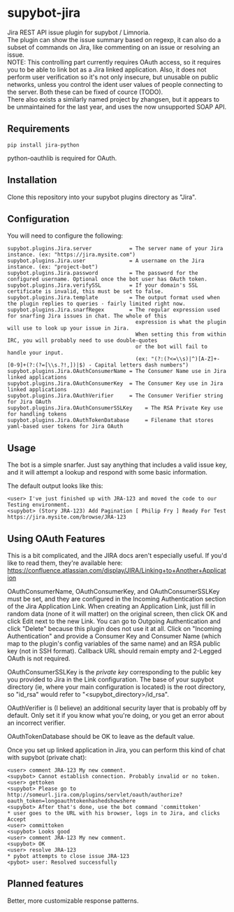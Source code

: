 # supybot-jira

Jira REST API issue plugin for supybot / Limnoria.<br />
The plugin can show the issue summary based on regexp, it can also do a subset of commands on Jira, like commenting on an issue or resolving an issue.<br />
NOTE: This controlling part currently requires OAuth access, so it requires you to be able to link bot as a Jira linked application.
Also, it does not perform user verification so it's not only insecure, but unusable on public networks, unless you control the ident user values of people connecting to the server. Both these can be fixed of cource (TODO).<br />
There also exists a similarly named project by zhangsen, but it appears to be unmaintained for the last year, and uses the now unsupported SOAP API.<br />

## Requirements
```
pip install jira-python
```
python-oauthlib is required for OAuth.

## Installation

Clone this repository into your supybot plugins directory as "Jira".<br />

## Configuration

You will need to configure the following:<br />
```
supybot.plugins.Jira.server            = The server name of your Jira instance. (ex: "https://jira.mysite.com")
supybot.plugins.Jira.user              = A username on the Jira instance. (ex: "project-bot")
supybot.plugins.Jira.password          = The password for the configured username. Optional once the bot user has OAuth token.
supybot.plugins.Jira.verifySSL         = If your domain's SSL certificate is invalid, this must be set to false.
supybot.plugins.Jira.template          = The output format used when the plugin replies to queries - fairly limited right now.
supybot.plugins.Jira.snarfRegex        = The regular expression used for snarfing Jira issues in chat. The whole of this
                                         expression is what the plugin will use to look up your issue in Jira. 
                                         When setting this from within IRC, you will probably need to use double-quotes 
                                         or the bot will fail to handle your input.
                                         (ex: "(?:(?<=\\s)|^)[A-Z]+-[0-9]+(?:(?=[\\s.?!,])|$) - Capital letters dash numbers")
supybot.plugins.Jira.OAuthConsumerName = The Consumer Name use in Jira linked applications
supybot.plugins.Jira.OAuthConsumerKey  = The Consumer Key use in Jira linked applications
supybot.plugins.Jira.OAuthVerifier     = The Consumer Verifier string for Jira OAuth
supybot.plugins.Jira.OAuthConsumerSSLKey    = The RSA Private Key use for handling tokens
supybot.plugins.Jira.OAuthTokenDatabase     = Filename that stores yaml-based user tokens for Jira OAuth
```

## Usage

The bot is a simple snarfer. Just say anything that includes a valid issue key, and it will attempt a lookup and respond with some basic information.<br />

The default output looks like this:<br />
```
<user> I've just finished up with JRA-123 and moved the code to our Testing environment.
<supybot> (Story JRA-123) Add Pagination [ Philip Fry ] Ready For Test https://jira.mysite.com/browse/JRA-123
```

## Using OAuth Features
This is a bit complicated, and the JIRA docs aren't especially useful. If you'd like to read them, they're available here:  https://confluence.atlassian.com/display/JIRA/Linking+to+Another+Application

OAuthConsumerName, OAuthConsumerKey, and OAuthConsumerSSLKey must be set, and they are configured in the Incoming Authentication section of the Jira Application Link. When creating an Application Link, just fill in random data (none of it will matter) on the original screen, then click OK and click Edit next to the new Link. You can go to Outgoing Authentication and click "Delete" because this plugin does not use it at all. Click on "Incoming Authentication" and provide a Consumer Key and Consumer Name (which map to the plugin's config variables of the same name) and an RSA public key (not in SSH format). Callback URL should remain empty and 2-Legged OAuth is not required.

OAuthConsumerSSLKey is the *private key* corresponding to the public key you provided to Jira in the Link configuration. The base of your supybot directory (ie, where your main configuration is located) is the root directory, so "id_rsa" would refer to "<supybot_directory>/id_rsa".

OAuthVerifier is (I believe) an additional security layer that is probably off by default. Only set it if you know what you're doing, or you get an error about an incorrect verifier.

OAuthTokenDatabase should be OK to leave as the default value.

Once you set up linked application in Jira, you can perform this kind of chat with supybot (private chat):
```
<user> comment JRA-123 My new comment.
<supybot> Cannot establish connection. Probably invalid or no token.
<user> gettoken
<supybot> Please go to http://someurl.jira.com/plugins/servlet/oauth/authorize?oauth_token=longoauthtokenhashedshowshere
<supybot> After that's done, use the bot command 'committoken'
* user goes to the URL with his browser, logs in to Jira, and clicks Accept
<user> committoken
<supybot> Looks good
<user> comment JRA-123 My new comment.
<supybot> OK
<user> resolve JRA-123
* pybot attempts to close issue JRA-123
<pybot> user: Resolved successfully
```
## Planned features

Better, more customizable response patterns.<br />
